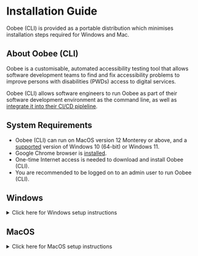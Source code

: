# Installation Guide

Oobee (CLI) is provided as a portable distribution which minimises installation steps required for Windows and Mac.

## About Oobee (CLI)

Oobee is a customisable, automated accessibility testing tool that allows software development teams to find and fix accessibility problems to improve persons with disabilities (PWDs) access to digital services.

Oobee (CLI) allows software engineers to run Oobee as part of their software development environment as the command line, as well as [integrate it into their CI/CD pipleline](INTEGRATION.md).

## System Requirements

- Oobee (CLI) can run on MacOS version 12 Monterey or above, and a [supported](https://learn.microsoft.com/en-us/windows/release-health/supported-versions-windows-client) version of Windows 10 (64-bit) or Windows 11.
- Google Chrome browser is [installed](https://www.google.com/chrome).
- One-time Internet access is needed to download and install Oobee (CLI).
- You are recommended to be logged on to an admin user to run Oobee (CLI).

## Windows

<details>
  <summary>Click here for Windows setup instructions</summary>

### Download Portable Copy

- Download and extract latest [oobee-portable-windows.zip](https://github.com/GovTechSG/oobee/releases/latest/download/oobee-portable-windows.zip).
- Tip: To extract files, right-click the Compressed zip file and click "Extract All…" in the context menu.

### Run Oobee (CLI)

- Navigate to the folder containing Oobee (CLI)-portable-windows.
- Double-click `Oobee (CLI)_shell.cmd` (Windows Command Script file).
  <img width="480" alt="Screenshot of Windows Explorer with oobee_shell.cmd selected" src="https://github.com/GovTechSG/oobee/assets/50561219/872c9fce-0d7f-405d-b6b6-c8a196c3e81a">

- A Windows Command Prompt window should open with contents as illustrated below. `oobee_shell` will automatically prepare your system to run Oobee (CLI).

```
oobee Shell - Created By younglim - NO WARRANTY PROVIDED
================================================================

INFO: Stored current working directory at C:\Users\oobee\Downloads\oobee-portable-windows
INFO: Set path to node for this session
INFO: Set path to node_modules for this session
INFO: Set path to npm-global for this session
INFO: Set path to Playwright cache for this session
INFO: Set path to ImageMagick for this session
INFO: Set path to oobee for this session


PS C:\Users\username\Downloads\oobee-portable-windows>
```

- Type in the following commands into the window. The following commands will navigate your Command Prompt window to the `oobee` sub-directory and initiate a scan

```
cd oobee
npm start
```

- If a Windows Firewall prompt appears, if you have administrator rights, click "Allow" or "Allow access". Click "Cancel" if you do not have administrator rights.
  <img width="261" alt="Newer Windows Firewall prompt for Allow" src="https://github.com/GovTechSG/oobee/assets/50561219/4ece401b-1195-4a90-a327-243c081690b9">
  <img width="331" alt="Windows Firewall prompt for Allow access" src="https://github.com/GovTechSG/oobee/assets/2021525/d6d435c4-f534-4416-b418-a8b8e15f3b3f">

- You should then see your Windows Command Prompt window updated with the following contents

```
PS C:\Users\username\Downloads\oobee-portable-windows> cd oobee
PS C:\Users\username\Downloads\oobee-portable-windows\oobee> npm start
┌────────────────────────────────────────────────────────────┐
│ Welcome to A11y Accessibility Testing Tool!                │
│ We recommend using Chrome browser for the best experience. │
│                                                            │
│ Version: ░░░░░░                                            │
└────────────────────────────────────────────────────────────┘
? What would you like to scan today? (Use arrow keys)
> sitemap
  website
  custom flow
```

- Follow the steps at [Features](https://github.com/GovTechSG/oobee#features) for more information on how to run a scan.

  </details>

## MacOS

<details>
  <summary>Click here for MacOS setup instructions</summary>

### Download Portable Copy

- Download and extract [oobee-portable-mac.zip](https://github.com/GovTechSG/oobee/releases/latest/download/oobee-portable-mac.zip) version.
- Tip: To extract files in Mac, double-click on `oobee-portable-mac.zip` file, usually located at your Downloads folder. A new folder with the name `oobee-portable-mac` will appear in Finder.

### Run Oobee (CLI)

- Navigate to the folder `oobee-portable-mac`, usually located at your Downloads folder.
- Right-click `oobee_shell.command`. Then click `Open` in the context menu.
  <img width="480" alt="Screenshot of right-click oobee_shell.command and Open" src="https://github.com/GovTechSG/oobee/assets/152410523/15a0f577-c8c4-43e2-9c9d-ca4b960b8874">

- A prompt as follows will appear like below. Click `Open`.
  <img width="240" alt="MacOS prompt for unidentified developer" src="https://github.com/GovTechSG/oobee/assets/152410523/85eb0d58-8dd9-477c-916a-b759cfb1afd6">

- A Terminal window should open with contents as illustrated below. `oobee_shell` will automatically prepare your system to run Oobee (CLI).

```
Last login: Thu Mar 16 10:48:05 on ttys002
/Users/username/Downloads/oobee-portable-mac/oobee_shell.command ; exit;
username@hostname ~ % /Users/username/Downloads/oobee-portable-mac/oobee_shell.command ; exit;
oobee Shell - Created By younglim - NO WARRANTY PROVIDED
================================================================

INFO: Setting path to node for this session
INFO: Set path to node_modules for this session
INFO: Set path to Playwright cache for this session
INFO: Set symbolic link to ImageMagick
INFO: Set path to ImageMagick binaries
INFO: Removing com.apple.quarantine attributes for required binaries to run
username@hostname oobee-portable-mac %
```

- Type in the following commands into the window. The following commands will navigate your Terminal window to the `oobee` sub-directory and initiate a scan

```
cd oobee
npm start
```

- You should then see your Terminal window updated with the following contents

```
username@hostname oobee-portable-mac % cd oobee
username@hostname oobee % npm start
┌────────────────────────────────────────────────────────────┐
│ Welcome to A11y Accessibility Testing Tool!                │
│ We recommend using Chrome browser for the best experience. │
│                                                            │
│ Version: ░░░░░░                                            │
└────────────────────────────────────────────────────────────┘
? What would you like to scan today? (Use arrow keys)
❯ sitemap
  website
  custom flow
```

- Follow the steps at [Features](https://github.com/GovTechSG/Oobee (CLI)#features) for more information on how to run a scan.
</details>
